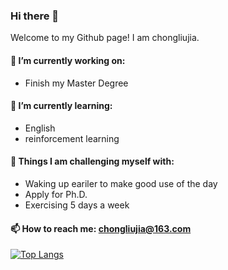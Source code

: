 ### Hi there 👋

Welcome to my Github page! I am chongliujia.

<!--
**chongliujia/chongliujia** is a ✨ _special_ ✨ repository because its `README.md` (this file) appears on your GitHub profile.

Here are some ideas to get you started:
-->
#### 🔭 I’m currently working on:
- Finish my Master Degree
#### 🌱 I’m currently learning:
- English
- reinforcement learning
#### :muscle: Things I am challenging myself with:
- Waking up eariler to make good use of the day
- Apply for Ph.D.
- Exercising 5 days a week
<!-- 👯 I’m looking to collaborate on ...
- 🤔 I’m looking for help with ...
- 💬 Ask me about 
- 😄 Pronouns: ...
- ⚡ Fun fact: ...
-->
#### 📫 How to reach me: chongliujia@163.com
[![Top Langs](https://github-readme-stats.vercel.app/api/top-langs/?username=chongliujia&layout=compact)](https://github.com/anuraghazra/github-readme-stats)
